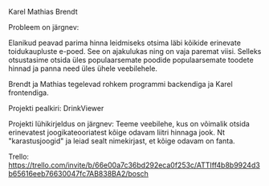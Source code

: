 Karel
Mathias
Brendt

Probleem on järgnev: 

Elanikud peavad parima hinna leidmiseks otsima läbi kõikide erinevate toidukaupluste e-poed. See on ajakulukas ning on vaja paremat viisi. Selleks otsustasime otsida üles populaarsemate poodide populaarsemate toodete hinnad ja panna need üles ühele veebilehele.

Brendt ja Mathias tegelevad rohkem programmi backendiga ja Karel frontendiga.

Projekti pealkiri: DrinkViewer

Projekti lühikirjeldus on järgnev: Teeme veebilehe, kus on võimalik otsida erinevatest joogikateooriatest kõige odavam liitri hinnaga jook. Nt "karastusjoogid" ja leiad sealt nimekirjast, et kõige odavam on fanta. 


Trello: https://trello.com/invite/b/66e00a7c36bd292eca0f253c/ATTIff4b8b9924d3b65616eeb76630047fc7AB838BA2/bosch


